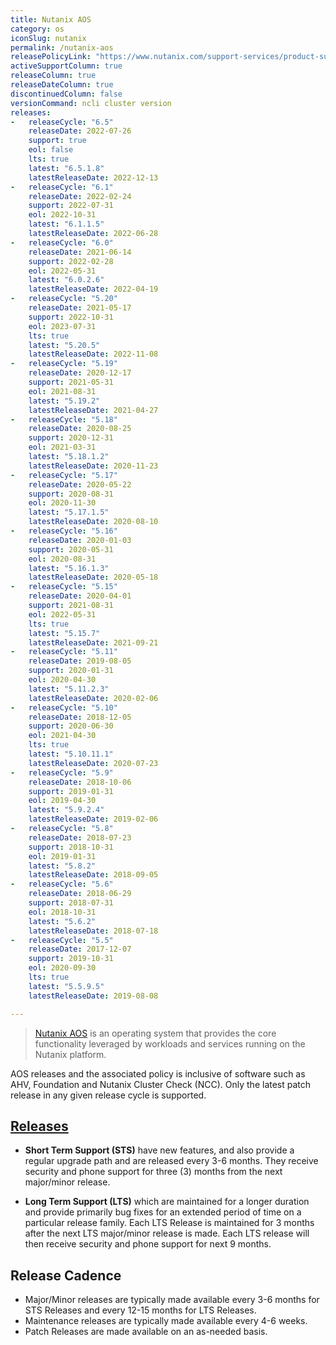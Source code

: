 ```yaml
---
title: Nutanix AOS
category: os
iconSlug: nutanix
permalink: /nutanix-aos
releasePolicyLink: "https://www.nutanix.com/support-services/product-support/support-policies-and-faqs"
activeSupportColumn: true
releaseColumn: true
releaseDateColumn: true
discontinuedColumn: false
versionCommand: ncli cluster version
releases:
-   releaseCycle: "6.5"
    releaseDate: 2022-07-26
    support: true
    eol: false
    lts: true
    latest: "6.5.1.8"
    latestReleaseDate: 2022-12-13
-   releaseCycle: "6.1"
    releaseDate: 2022-02-24
    support: 2022-07-31
    eol: 2022-10-31
    latest: "6.1.1.5"
    latestReleaseDate: 2022-06-28
-   releaseCycle: "6.0"
    releaseDate: 2021-06-14
    support: 2022-02-28
    eol: 2022-05-31
    latest: "6.0.2.6"
    latestReleaseDate: 2022-04-19
-   releaseCycle: "5.20"
    releaseDate: 2021-05-17
    support: 2022-10-31
    eol: 2023-07-31
    lts: true
    latest: "5.20.5"
    latestReleaseDate: 2022-11-08
-   releaseCycle: "5.19"
    releaseDate: 2020-12-17
    support: 2021-05-31
    eol: 2021-08-31
    latest: "5.19.2"
    latestReleaseDate: 2021-04-27
-   releaseCycle: "5.18"
    releaseDate: 2020-08-25
    support: 2020-12-31
    eol: 2021-03-31
    latest: "5.18.1.2"
    latestReleaseDate: 2020-11-23
-   releaseCycle: "5.17"
    releaseDate: 2020-05-22
    support: 2020-08-31
    eol: 2020-11-30
    latest: "5.17.1.5"
    latestReleaseDate: 2020-08-10
-   releaseCycle: "5.16"
    releaseDate: 2020-01-03
    support: 2020-05-31
    eol: 2020-08-31
    latest: "5.16.1.3"
    latestReleaseDate: 2020-05-18
-   releaseCycle: "5.15"
    releaseDate: 2020-04-01
    support: 2021-08-31
    eol: 2022-05-31
    lts: true
    latest: "5.15.7"
    latestReleaseDate: 2021-09-21
-   releaseCycle: "5.11"
    releaseDate: 2019-08-05
    support: 2020-01-31
    eol: 2020-04-30
    latest: "5.11.2.3"
    latestReleaseDate: 2020-02-06
-   releaseCycle: "5.10"
    releaseDate: 2018-12-05
    support: 2020-06-30
    eol: 2021-04-30
    lts: true
    latest: "5.10.11.1"
    latestReleaseDate: 2020-07-23
-   releaseCycle: "5.9"
    releaseDate: 2018-10-06
    support: 2019-01-31
    eol: 2019-04-30
    latest: "5.9.2.4"
    latestReleaseDate: 2019-02-06
-   releaseCycle: "5.8"
    releaseDate: 2018-07-23
    support: 2018-10-31
    eol: 2019-01-31
    latest: "5.8.2"
    latestReleaseDate: 2018-09-05
-   releaseCycle: "5.6"
    releaseDate: 2018-06-29
    support: 2018-07-31
    eol: 2018-10-31
    latest: "5.6.2"
    latestReleaseDate: 2018-07-18
-   releaseCycle: "5.5"
    releaseDate: 2017-12-07
    support: 2019-10-31
    eol: 2020-09-30
    lts: true
    latest: "5.5.9.5"
    latestReleaseDate: 2019-08-08

---
```


> [Nutanix AOS](https://www.nutanixbible.com/4a-book-of-aos-architecture.html) is an operating system that provides the core functionality leveraged by workloads and services running on the Nutanix platform.

AOS releases and the associated policy is inclusive of software such as AHV, Foundation and Nutanix Cluster Check (NCC). Only the latest patch release in any given release cycle is supported.

## [Releases](https://portal.nutanix.com/page/documents/kbs/details?targetId=kA00e000000LIi9CAG)

* **Short Term Support (STS)** have new features, and also provide a regular upgrade path and are released every 3-6 months. They receive security and phone support for three (3) months from the next major/minor release.

* **Long Term Support (LTS)** which are maintained for a longer duration and provide primarily bug fixes for an extended period of time on a particular release family. Each LTS Release is maintained for 3 months after the next LTS major/minor release is made. Each LTS release will then receive security and phone support for next 9 months.

## Release Cadence

* Major/Minor releases are typically made available every 3-6 months for STS Releases and every 12-15 months for LTS Releases.
* Maintenance releases are typically made available every 4-6 weeks.
* Patch Releases are made available on an as-needed basis.
